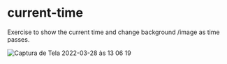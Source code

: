 # current-time
 Exercise to show the current time and change background /image as time passes.

![Captura de Tela 2022-03-28 às 13 06 19](https://user-images.githubusercontent.com/101880897/160440511-3b6ecc4b-6f01-4423-a780-70fefe38e40b.png)



